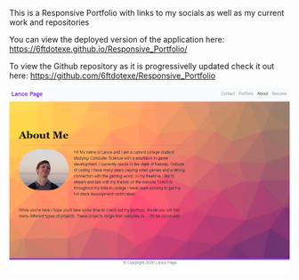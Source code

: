 This is a Responsive Portfolio with links to my socials as well as my current work and repositories 

You can view the deployed version of the application here: https://6ftdotexe.github.io/Responsive_Portfolio/

To view the Github repository as it is progressivelly updated check it out here: https://github.com/6ftdotexe/Responsive_Portfolio

![Working App Screenshot](/profile.PNG?raw=true "Working App")
